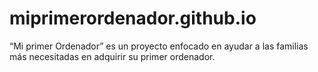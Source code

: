 # miprimerordenador.github.io
“Mi primer Ordenador” es un proyecto enfocado en ayudar a las familias más necesitadas en adquirir su primer ordenador.
